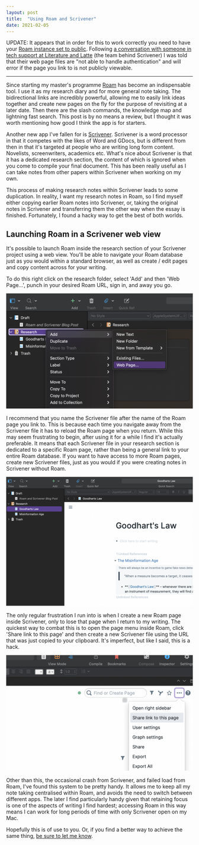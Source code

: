 ```yaml
---
layout: post
title:  "Using Roam and Scrivener"
date: 2021-02-05
---
```

UPDATE: It appears that in order for this to work correctly you need to have your [Roam instance set to public](https://www.roamstack.com/roam-data-outside-roam/#shared-databases-walkthrough-public-db). Following [a conversation with someone in tech support at Literature and Latte](https://www.literatureandlatte.com/forum/viewtopic.php?p=331361#p331361) (the team behind Scrivener) I was told that their web page files are "not able to handle authentication" and will error if the page you link to is not publicly viewable.

---

Since starting my master's programme [Roam](https://roamresearch.com) has become an indispensable tool. I use it as my research diary and for more general note taking. The bidirectional links are incredibly powerful, allowing me to easily link ideas together and create new pages on the fly for the purpose of revisiting at a later date. Then there are the slash commands, the knowledge map and lightning fast search. This post is by no means a review, but I thought it was worth mentioning how good I think the app is for starters.

Another new app I've fallen for is [Scrivener](https://www.literatureandlatte.com/scrivener/overview). Scrivener is a word processor in that it competes with the likes of Word and GDocs, but is different from then in that it's targeted at people who are writing long form content. Novelists, screenwriters, academics etc. What's nice about Scrivener is that it has a dedicated research section, the content of which is ignored when you come to compile your final document. This has been really useful as I can take notes from other papers within Scrivener when working on my own.

This process of making research notes within Scrivener leads to some duplication. In reality, I want my research notes in Roam, so I find myself either copying earlier Roam notes into Scrivener, or, taking the original notes in Scrivener and transferring them the other way when the essay is finished. Fortunately, I found a hacky way to get the best of both worlds.

## Launching Roam in a Scrivener web view

It's possible to launch Roam inside the research section of your Scrivener project using a web view. You'll be able to navigate your Roam database just as you would within a standard browser, as well as create / edit pages and copy content across for your writing.

To do this right click on the research folder, select 'Add' and then 'Web Page...', punch in your desired Roam URL, sign in, and away you go.

![A screenshot showing how you add a web view to Scrivener](/assets/img/adding-roam.png)

I recommend that you name the Scrivener file after the name of the Roam page you link to. This is because each time you navigate away from the Scrivener file it has to reload the Roam page when you return. While this may seem frustrating to begin, after using it for a while I find it's actually preferable. It means that each Scrivener file in your research section is dedicated to a specific Roam page, rather than being a general link to your entire Roam database. If you want to have access to more Roam pages, create new Scrivener files, just as you would if you were creating notes in Scrivener without Roam.

![A screenshot of Roam working inside Scrivener](/assets/img/roam-scrivener.png)

The only regular frustration I run into is when I create a new Roam page inside Scrivener, only to lose that page when I return to my writing. The quickest way to combat this is to open the page menu inside Roam, click 'Share link to this page' and then create a new Scrivener file using the URL that was just copied to your clipboard. It's imperfect, but like I said, this is a hack.

![Using the page menu in Roam to copy the page's URL](/assets/img/share-url.png)

Other than this, the occasional crash from Scrivener, and failed load from Roam, I've found this system to be pretty handy. It allows me to keep all my note taking centralised within Roam, and avoids the need to switch between different apps. The later I find particularly handy given that retaining focus is one of the aspects of writing I find hardest; accessing Roam in this way means I can work for long periods of time with only Scrivener open on my Mac.

Hopefully this is of use to you. Or, if you find a better way to achieve the same thing, [be sure to let me know](https://twitter.com/danielbower).
